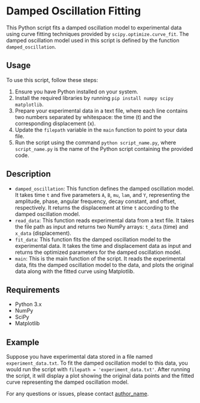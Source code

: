# Damped Oscillation Fitting

This Python script fits a damped oscillation model to experimental data using curve fitting techniques provided by `scipy.optimize.curve_fit`. The damped oscillation model used in this script is defined by the function `damped_oscillation`.

## Usage

To use this script, follow these steps:

1. Ensure you have Python installed on your system.
2. Install the required libraries by running `pip install numpy scipy matplotlib`.
3. Prepare your experimental data in a text file, where each line contains two numbers separated by whitespace: the time (t) and the corresponding displacement (x).
4. Update the `filepath` variable in the `main` function to point to your data file.
5. Run the script using the command `python script_name.py`, where `script_name.py` is the name of the Python script containing the provided code.

## Description

- `damped_oscillation`: This function defines the damped oscillation model. It takes time `t` and five parameters `A`, `B`, `mu`, `lam`, and `Y`, representing the amplitude, phase, angular frequency, decay constant, and offset, respectively. It returns the displacement at time `t` according to the damped oscillation model.
- `read_data`: This function reads experimental data from a text file. It takes the file path as input and returns two NumPy arrays: `t_data` (time) and `x_data` (displacement).
- `fit_data`: This function fits the damped oscillation model to the experimental data. It takes the time and displacement data as input and returns the optimized parameters for the damped oscillation model.
- `main`: This is the main function of the script. It reads the experimental data, fits the damped oscillation model to the data, and plots the original data along with the fitted curve using Matplotlib.

## Requirements

- Python 3.x
- NumPy
- SciPy
- Matplotlib

## Example

Suppose you have experimental data stored in a file named `experiment_data.txt`. To fit the damped oscillation model to this data, you would run the script with `filepath = 'experiment_data.txt'`. After running the script, it will display a plot showing the original data points and the fitted curve representing the damped oscillation model.

For any questions or issues, please contact [author_name](mailto:author_email).
